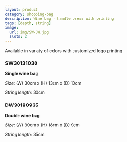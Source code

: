 ```yaml
---
layout: product
category: shopping-bag
description: Wine bag - handle press with printing
tags: [depth, string]
image:
  url: img/SW-DW.jpg
  slots: 2
---
```


Available in variaty of colors with customized logo printing

### SW30131030

**Single wine bag**

*Size:* (W) 30cm x (H) 13cm x (D) 10cm

*String length:* 30cm

### DW30180935

**Double wine bag**

*Size:* (W) 30cm x (H) 18cm x (D) 9cm

*String length:* 35cm
